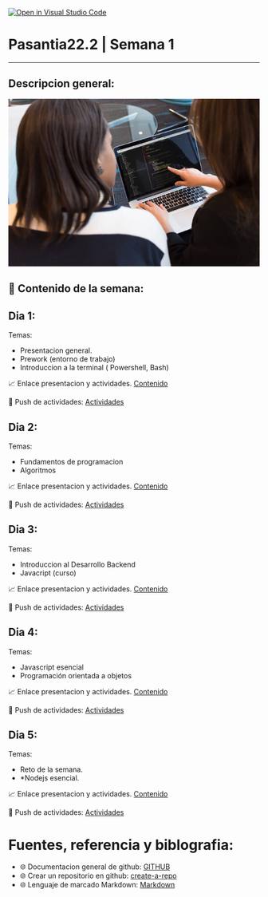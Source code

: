 [![Open in Visual Studio Code](https://classroom.github.com/assets/open-in-vscode-c66648af7eb3fe8bc4f294546bfd86ef473780cde1dea487d3c4ff354943c9ae.svg)](https://classroom.github.com/online_ide?assignment_repo_id=8038399&assignment_repo_type=AssignmentRepo)
# Pasantia22.2 | Semana 1
--- 
## Descripcion general:
![img](./assets/intro.jpg)

## :bookmark_tabs: Contenido de la semana:

## Dia 1:

Temas:
- Presentacion general. 
- Prework (entorno de trabajo)
- Introduccion a la terminal ( Powershell, Bash)

:chart_with_upwards_trend: Enlace presentacion y actividades.
[Contenido]()

:rocket: Push de actividades: [Actividades](/work_1/README.md)  

## Dia 2:

Temas: 
- Fundamentos de programacion
- Algoritmos

:chart_with_upwards_trend: Enlace presentacion y actividades.
[Contenido]()

:rocket: Push de actividades: [Actividades](/work_2/README.md)

## Dia 3:

Temas: 

- Introduccion al Desarrollo Backend
- Javacript (curso)

:chart_with_upwards_trend: Enlace presentacion y actividades.
[Contenido]()

:rocket: Push de actividades: [Actividades](/work_3/README.md) 


## Dia 4:

Temas: 

- Javascript esencial
- Programación orientada a objetos

:chart_with_upwards_trend: Enlace presentacion y actividades.
[Contenido]()

:rocket: Push de actividades: [Actividades](/work_4/README.md) 


## Dia 5:

Temas: 

- Reto de la semana.
- *Nodejs esencial.

:chart_with_upwards_trend: Enlace presentacion y actividades.
[Contenido]()

:rocket: Push de actividades: [Actividades](/work_5/README.md) 

# Fuentes, referencia y biblografia:
- :globe_with_meridians: Documentacion general de github:
[GITHUB](https://docs.github.com/es/get-started)
- :globe_with_meridians: Crear un repositorio en github:
[create-a-repo](https://docs.github.com/es/get-started/quickstart/create-a-repo)
- :globe_with_meridians: Lenguaje de marcado Markdown:
[Markdown](https://markdown.es/sintaxis-markdown/)

